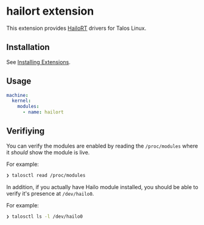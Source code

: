 # hailort extension

This extension provides [HailoRT](https://github.com/hailo-ai/hailort-drivers) drivers for Talos Linux.

## Installation

See [Installing Extensions](https://github.com/siderolabs/extensions#installing-extensions).

## Usage

```yaml
machine:
  kernel:
    modules:
      - name: hailort
```

## Verifiying

You can verify the modules are enabled by reading the `/proc/modules` where it _should_ show the module is live.

For example:

```bash
❯ talosctl read /proc/modules
```

In addition, if you actually have Hailo module installed, you should be able to verify it's presence at `/dev/hailo0`.

For example:
```bash
❯ talosctl ls -l /dev/hailo0
```
